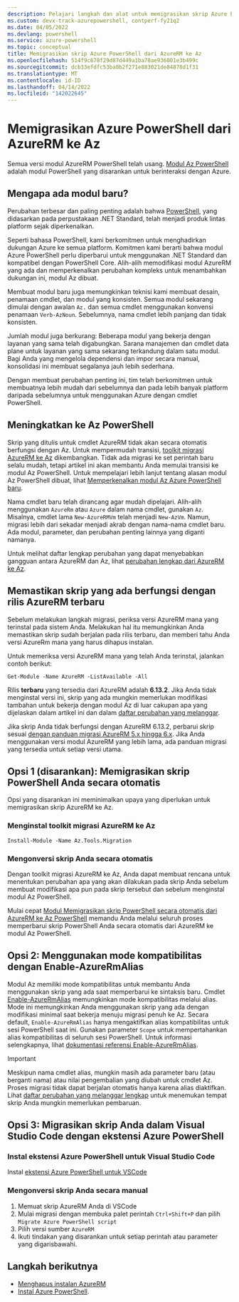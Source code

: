 ```yaml
---
description: Pelajari langkah dan alat untuk memigrasikan skrip Azure PowerShell dari AzureRM ke modul Az PowerShell yang baru.
ms.custom: devx-track-azurepowershell, contperf-fy21q2
ms.date: 04/05/2022
ms.devlang: powershell
ms.service: azure-powershell
ms.topic: conceptual
title: Memigrasikan skrip Azure PowerShell dari AzureRM ke Az
ms.openlocfilehash: 514f9c678f29d87d449a1ba78ae936001e3b499c
ms.sourcegitcommit: dcb33efdfc53ba0b2f271e883021de84878d1f31
ms.translationtype: MT
ms.contentlocale: id-ID
ms.lasthandoff: 04/14/2022
ms.locfileid: "142022645"
---
```

# <a name="migrate-azure-powershell-from-azurerm-to-az"></a>Memigrasikan Azure PowerShell dari AzureRM ke Az

Semua versi modul AzureRM PowerShell telah usang. [Modul Az PowerShell](install-az-ps.md) adalah modul PowerShell yang disarankan untuk berinteraksi dengan Azure.

## <a name="why-a-new-module"></a>Mengapa ada modul baru?

Perubahan terbesar dan paling penting adalah bahwa [PowerShell](/powershell/scripting/overview), yang didasarkan pada perpustakaan .NET Standard, telah menjadi produk lintas platform sejak diperkenalkan.

Seperti bahasa PowerShell, kami berkomitmen untuk menghadirkan dukungan Azure ke semua platform. Komitmen kami berarti bahwa modul Azure PowerShell perlu diperbarui untuk menggunakan .NET Standard dan kompatibel dengan PowerShell Core. Alih-alih memodifikasi modul AzureRM yang ada dan memperkenalkan perubahan kompleks untuk menambahkan dukungan ini, modul Az dibuat.

Membuat modul baru juga memungkinkan teknisi kami membuat desain, penamaan cmdlet, dan modul yang konsisten. Semua modul sekarang dimulai dengan awalan `Az.` dan semua cmdlet menggunakan konvensi penamaan `Verb-AzNoun`. Sebelumnya, nama cmdlet lebih panjang dan tidak konsisten.

Jumlah modul juga berkurang: Beberapa modul yang bekerja dengan layanan yang sama telah digabungkan. Sarana manajemen dan cmdlet data plane untuk layanan yang sama sekarang terkandung dalam satu modul. Bagi Anda yang mengelola dependensi dan impor secara manual, konsolidasi ini membuat segalanya jauh lebih sederhana.

Dengan membuat perubahan penting ini, tim telah berkomitmen untuk membuatnya lebih mudah dari sebelumnya dan pada lebih banyak platform daripada sebelumnya untuk menggunakan Azure dengan cmdlet PowerShell.

## <a name="upgrading-to-az-powershell"></a>Meningkatkan ke Az PowerShell

Skrip yang ditulis untuk cmdlet AzureRM tidak akan secara otomatis berfungsi dengan Az. Untuk mempermudah transisi, [toolkit migrasi AzureRM ke Az](https://github.com/Azure/azure-powershell-migration) dikembangkan. Tidak ada migrasi ke set perintah baru selalu mudah, tetapi artikel ini akan membantu Anda memulai transisi ke modul Az PowerShell. Untuk mempelajari lebih lanjut tentang alasan modul Az PowerShell dibuat, lihat [Memperkenalkan modul Az Azure PowerShell baru](new-azureps-module-az.md).

Nama cmdlet baru telah dirancang agar mudah dipelajari. Alih-alih menggunakan `AzureRm` atau `Azure` dalam nama cmdlet, gunakan `Az`. Misalnya, cmdlet lama `New-AzureRMVm` telah menjadi `New-AzVm`.
Namun, migrasi lebih dari sekadar menjadi akrab dengan nama-nama cmdlet baru. Ada modul, parameter, dan perubahan penting lainnya yang diganti namanya.

Untuk melihat daftar lengkap perubahan yang dapat menyebabkan gangguan antara AzureRM dan Az, lihat [perubahan lengkap dari AzureRM ke Az](migrate-az-1.0.0.md).

## <a name="ensure-existing-scripts-work-with-the-latest-azurerm-release"></a>Memastikan skrip yang ada berfungsi dengan rilis AzureRM terbaru

Sebelum melakukan langkah migrasi, periksa versi AzureRM mana yang terinstal pada sistem Anda.
Melakukan hal itu memungkinkan Anda memastikan skrip sudah berjalan pada rilis terbaru, dan memberi tahu Anda versi AzureRm mana yang harus dihapus instalan.

Untuk memeriksa versi AzureRM mana yang telah Anda terinstal, jalankan contoh berikut:

```azurepowershell
Get-Module -Name AzureRM -ListAvailable -All
```

Rilis **terbaru** yang tersedia dari AzureRM adalah **6.13.2**. Jika Anda tidak menginstal versi ini, skrip yang ada mungkin memerlukan modifikasi tambahan untuk bekerja dengan modul Az di luar cakupan apa yang dijelaskan dalam artikel ini dan dalam [daftar perubahan yang melanggar](migrate-az-1.0.0.md).

Jika skrip Anda tidak berfungsi dengan AzureRM 6.13.2, perbarui skrip sesuai [dengan panduan migrasi AzureRM 5.x hingga 6.x](/powershell/azure/azurerm/migration-guide.6.0.0). Jika Anda menggunakan versi modul AzureRM yang lebih lama, ada panduan migrasi yang tersedia untuk setiap versi utama.

## <a name="option-1-recommended-automatically-migrate-your-powershell-scripts"></a>Opsi 1 (disarankan): Memigrasikan skrip PowerShell Anda secara otomatis

Opsi yang disarankan ini meminimalkan upaya yang diperlukan untuk memigrasikan skrip AzureRM ke Az.

### <a name="install-the-azurerm-to-az-migration-toolkit"></a>Menginstal toolkit migrasi AzureRM ke Az

```azurepowershell
Install-Module -Name Az.Tools.Migration
```

### <a name="convert-your-scripts-automatically"></a>Mengonversi skrip Anda secara otomatis

Dengan toolkit migrasi AzureRM ke Az, Anda dapat membuat rencana untuk menentukan perubahan apa yang akan dilakukan pada skrip Anda sebelum membuat modifikasi apa pun pada skrip tersebut dan sebelum menginstal modul Az PowerShell.

Mulai cepat [Modul Memigrasikan skrip PowerShell secara otomatis dari AzureRM ke Az PowerShell](quickstart-migrate-azurerm-to-az-automatically.md) memandu Anda melalui seluruh proses memperbarui skrip PowerShell Anda secara otomatis dari AzureRM ke modul Az PowerShell.

## <a name="option-2-use-compatibility-mode-with-enable-azurermalias"></a>Opsi 2: Menggunakan mode kompatibilitas dengan Enable-AzureRmAlias

Modul Az memiliki mode kompatibilitas untuk membantu Anda menggunakan skrip yang ada saat memperbarui ke sintaksis baru. Cmdlet [Enable-AzureRmAlias](/powershell/module/az.accounts/enable-azurermalias) memungkinkan mode kompatibilitas melalui alias. Mode ini memungkinkan Anda menggunakan skrip yang ada dengan modifikasi minimal saat bekerja menuju migrasi penuh ke Az. Secara default, `Enable-AzureRmAlias` hanya mengaktifkan alias kompatibilitas untuk sesi PowerShell saat ini. Gunakan parameter `Scope` untuk mempertahankan alias kompatibilitas di seluruh sesi PowerShell. Untuk informasi selengkapnya, lihat [dokumentasi referensi Enable-AzureRmAlias](/powershell/module/az.accounts/enable-azurermalias).

> [!IMPORTANT]
> Meskipun nama cmdlet alias, mungkin masih ada parameter baru (atau berganti nama) atau nilai pengembalian yang diubah untuk cmdlet Az. Proses migrasi tidak dapat berjalan otomatis hanya karena alias diaktifkan. Lihat [daftar perubahan yang melanggar lengkap](migrate-az-1.0.0.md) untuk menemukan tempat skrip Anda mungkin memerlukan pembaruan.

## <a name="option-3-migrate-your-scripts-in-visual-studio-code-with-the-azure-powershell-extension"></a>Opsi 3: Migrasikan skrip Anda dalam Visual Studio Code dengan ekstensi Azure PowerShell

### <a name="install-the-azure-powershell-extension-for-visual-studio-code"></a>Instal ekstensi Azure PowerShell untuk Visual Studio Code

Instal [ekstensi Azure PowerShell untuk VSCode](https://marketplace.visualstudio.com/items?itemName=azps-tools.azps-tools)

### <a name="convert-your-scripts-manually"></a>Mengonversi skrip Anda secara manual

1. Memuat skrip AzureRM Anda di VSCode
2. Mulai migrasi dengan membuka palet perintah `Ctrl+Shift+P` dan pilih `Migrate Azure PowerShell script`
3. Pilih versi sumber `AzureRM`
4. Ikuti tindakan yang disarankan untuk setiap perintah atau parameter yang digarisbawahi.

## <a name="next-steps"></a>Langkah berikutnya

* [Menghapus instalan AzureRM](uninstall-az-ps.md#uninstall-the-azurerm-module)
* [Instal Azure PowerShell](install-az-ps.md).
